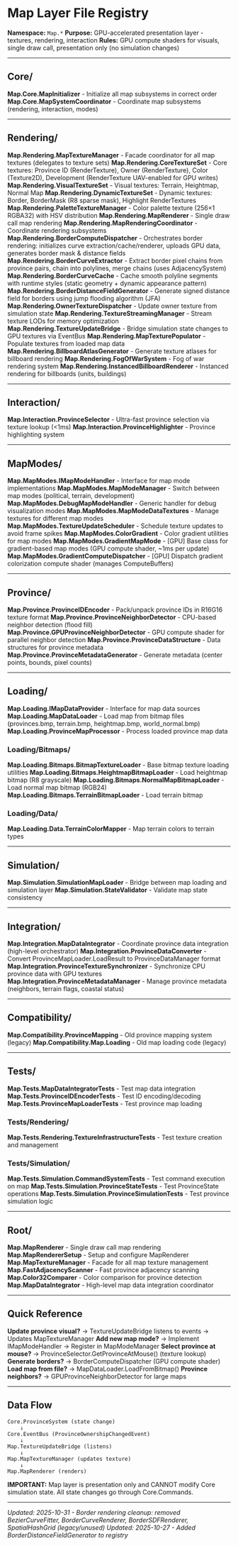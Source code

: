 # Map Layer File Registry
**Namespace:** `Map.*`
**Purpose:** GPU-accelerated presentation layer - textures, rendering, interaction
**Rules:** GPU compute shaders for visuals, single draw call, presentation only (no simulation changes)

---

## Core/
**Map.Core.MapInitializer** - Initialize all map subsystems in correct order
**Map.Core.MapSystemCoordinator** - Coordinate map subsystems (rendering, interaction, modes)

---

## Rendering/
**Map.Rendering.MapTextureManager** - Facade coordinator for all map textures (delegates to texture sets)
**Map.Rendering.CoreTextureSet** - Core textures: Province ID (RenderTexture), Owner (RenderTexture), Color (Texture2D), Development (RenderTexture UAV-enabled for GPU writes)
**Map.Rendering.VisualTextureSet** - Visual textures: Terrain, Heightmap, Normal Map
**Map.Rendering.DynamicTextureSet** - Dynamic textures: Border, BorderMask (R8 sparse mask), Highlight RenderTextures
**Map.Rendering.PaletteTextureManager** - Color palette texture (256×1 RGBA32) with HSV distribution
**Map.Rendering.MapRenderer** - Single draw call map rendering
**Map.Rendering.MapRenderingCoordinator** - Coordinate rendering subsystems
**Map.Rendering.BorderComputeDispatcher** - Orchestrates border rendering: initializes curve extraction/cache/renderer, uploads GPU data, generates border mask & distance fields
**Map.Rendering.BorderCurveExtractor** - Extract border pixel chains from province pairs, chain into polylines, merge chains (uses AdjacencySystem)
**Map.Rendering.BorderCurveCache** - Cache smooth polyline segments with runtime styles (static geometry + dynamic appearance pattern)
**Map.Rendering.BorderDistanceFieldGenerator** - Generate signed distance field for borders using jump flooding algorithm (JFA)
**Map.Rendering.OwnerTextureDispatcher** - Update owner texture from simulation state
**Map.Rendering.TextureStreamingManager** - Stream texture LODs for memory optimization
**Map.Rendering.TextureUpdateBridge** - Bridge simulation state changes to GPU textures via EventBus
**Map.Rendering.MapTexturePopulator** - Populate textures from loaded map data
**Map.Rendering.BillboardAtlasGenerator** - Generate texture atlases for billboard rendering
**Map.Rendering.FogOfWarSystem** - Fog of war rendering system
**Map.Rendering.InstancedBillboardRenderer** - Instanced rendering for billboards (units, buildings)

---

## Interaction/
**Map.Interaction.ProvinceSelector** - Ultra-fast province selection via texture lookup (<1ms)
**Map.Interaction.ProvinceHighlighter** - Province highlighting system

---

## MapModes/
**Map.MapModes.IMapModeHandler** - Interface for map mode implementations
**Map.MapModes.MapModeManager** - Switch between map modes (political, terrain, development)
**Map.MapModes.DebugMapModeHandler** - Generic handler for debug visualization modes
**Map.MapModes.MapModeDataTextures** - Manage textures for different map modes
**Map.MapModes.TextureUpdateScheduler** - Schedule texture updates to avoid frame spikes
**Map.MapModes.ColorGradient** - Color gradient utilities for map modes
**Map.MapModes.GradientMapMode** - [GPU] Base class for gradient-based map modes (GPU compute shader, ~1ms per update)
**Map.MapModes.GradientComputeDispatcher** - [GPU] Dispatch gradient colorization compute shader (manages ComputeBuffers)

---

## Province/
**Map.Province.ProvinceIDEncoder** - Pack/unpack province IDs in R16G16 texture format
**Map.Province.ProvinceNeighborDetector** - CPU-based neighbor detection (flood fill)
**Map.Province.GPUProvinceNeighborDetector** - GPU compute shader for parallel neighbor detection
**Map.Province.ProvinceDataStructure** - Data structures for province metadata
**Map.Province.ProvinceMetadataGenerator** - Generate metadata (center points, bounds, pixel counts)

---

## Loading/
**Map.Loading.IMapDataProvider** - Interface for map data sources
**Map.Loading.MapDataLoader** - Load map from bitmap files (provinces.bmp, terrain.bmp, heightmap.bmp, world_normal.bmp)
**Map.Loading.ProvinceMapProcessor** - Process loaded province map data

### Loading/Bitmaps/
**Map.Loading.Bitmaps.BitmapTextureLoader** - Base bitmap texture loading utilities
**Map.Loading.Bitmaps.HeightmapBitmapLoader** - Load heightmap bitmap (R8 grayscale)
**Map.Loading.Bitmaps.NormalMapBitmapLoader** - Load normal map bitmap (RGB24)
**Map.Loading.Bitmaps.TerrainBitmapLoader** - Load terrain bitmap

### Loading/Data/
**Map.Loading.Data.TerrainColorMapper** - Map terrain colors to terrain types

---

## Simulation/
**Map.Simulation.SimulationMapLoader** - Bridge between map loading and simulation layer
**Map.Simulation.StateValidator** - Validate map state consistency

---

## Integration/
**Map.Integration.MapDataIntegrator** - Coordinate province data integration (high-level orchestrator)
**Map.Integration.ProvinceDataConverter** - Convert ProvinceMapLoader.LoadResult to ProvinceDataManager format
**Map.Integration.ProvinceTextureSynchronizer** - Synchronize CPU province data with GPU textures
**Map.Integration.ProvinceMetadataManager** - Manage province metadata (neighbors, terrain flags, coastal status)

---

## Compatibility/
**Map.Compatibility.ProvinceMapping** - Old province mapping system (legacy)
**Map.Compatibility.Map.Loading** - Old map loading code (legacy)

---

## Tests/
**Map.Tests.MapDataIntegratorTests** - Test map data integration
**Map.Tests.ProvinceIDEncoderTests** - Test ID encoding/decoding
**Map.Tests.ProvinceMapLoaderTests** - Test province map loading

### Tests/Rendering/
**Map.Tests.Rendering.TextureInfrastructureTests** - Test texture creation and management

### Tests/Simulation/
**Map.Tests.Simulation.CommandSystemTests** - Test command execution on map
**Map.Tests.Simulation.ProvinceStateTests** - Test ProvinceState operations
**Map.Tests.Simulation.ProvinceSimulationTests** - Test province simulation logic

---

## Root/
**Map.MapRenderer** - Single draw call map rendering
**Map.MapRendererSetup** - Setup and configure MapRenderer
**Map.MapTextureManager** - Facade for all map texture management
**Map.FastAdjacencyScanner** - Fast province adjacency scanning
**Map.Color32Comparer** - Color comparison for province detection
**Map.MapDataIntegrator** - High-level map data integration coordinator

---

## Quick Reference
**Update province visual?** → TextureUpdateBridge listens to events → Updates MapTextureManager
**Add new map mode?** → Implement IMapModeHandler → Register in MapModeManager
**Select province at mouse?** → ProvinceSelector.GetProvinceAtMouse() (texture lookup)
**Generate borders?** → BorderComputeDispatcher (GPU compute shader)
**Load map from file?** → MapDataLoader.LoadFromBitmap()
**Province neighbors?** → GPUProvinceNeighborDetector for large maps

---

## Data Flow
```
Core.ProvinceSystem (state change)
    ↓
Core.EventBus (ProvinceOwnershipChangedEvent)
    ↓
Map.TextureUpdateBridge (listens)
    ↓
Map.MapTextureManager (updates texture)
    ↓
Map.MapRenderer (renders)
```

**IMPORTANT:** Map layer is presentation only and CANNOT modify Core simulation state. All state changes go through Core.Commands.

---

*Updated: 2025-10-31 - Border rendering cleanup: removed BezierCurveFitter, BorderCurveRenderer, BorderSDFRenderer, SpatialHashGrid (legacy/unused)*
*Updated: 2025-10-27 - Added BorderDistanceFieldGenerator to registry*

